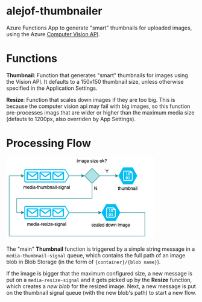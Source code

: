 # alejof-thumbnailer

Azure Functions App to generate "smart" thumbnails for uploaded images, using the Azure [Computer Vision API][vision-api].

[vision-api]:https://azure.microsoft.com/en-us/services/cognitive-services/computer-vision/

# Functions

**Thumbnail**: Function that generates "smart" thumbnails for images using the Vision API. It defaults to a 150x150 thumbnail size, unless otherwise specified in the Application Settings.

**Resize**: Function that scales down images if they are too big. This is because the computer vision api may fail with big images, so this function pre-processes imags that are wider or higher than the maximum media size (defauts to 1200px, also overriden by App Settings).

# Processing Flow

![flow](./docs/flow.png)

The "main" **Thumbnail** function is triggered by a simple string message in a `media-thumbnail-signal` queue, which contains the full path of an image blob in Blob Storage (in the form of `{container}/{blob name}`).

If the image is bigger that the maximum configured size, a new message is put on a `media-resize-signal` and it gets picked up by the **Resize** function, which creates a _new blob_ for the resized image. Next, a new message is put on the thumbnail signal queue (with the new blob's path) to start a new flow.
